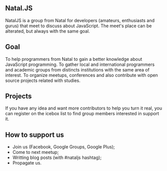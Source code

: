 ## Natal.JS

NatalJS is a group from Natal for developers (amateurs, enthusiasts and gurus) that meet to discuss about JavaScript.
The meet's place can be alterated, but always with the same goal.

## Goal

To help programmers from Natal to gain a better knowledge about JavaScript programming. To gather local and international programmers and academic groups from distincts institutions with the same area of interest. 
To organize meetups, conferences and also contribute with open source projects related with studies.

## Projects 

If you have any idea and want more contributors to help you turn it real, you can register on the icebox list to find group members interested in support it.

## How to support us

* Join us (Facebook, Google Groups, Google Plus);
* Come to next meetup;
* Writting blog posts (with #nataljs hashtag);
* Propagate us.
